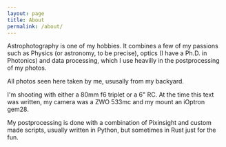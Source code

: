 ```yaml
---
layout: page
title: About
permalink: /about/
---
```


Astrophotography is one of my hobbies. It combines a few of my passions such as Physics (or astronomy, to be precise), optics (I have a Ph.D. in Photonics) and data processing, which I use heavilly in the postprocessing of my photos.

All photos seen here taken by me, ususally from my backyard.

I'm shooting with either a 80mm f6 triplet or a 6" RC. At the time this text was written, my camera was a ZWO 533mc and my mount an iOptron gem28.

My postprocessing is done with a combination of Pixinsight and custom made scripts, usually written in Python, but sometimes in Rust just for the fun.
